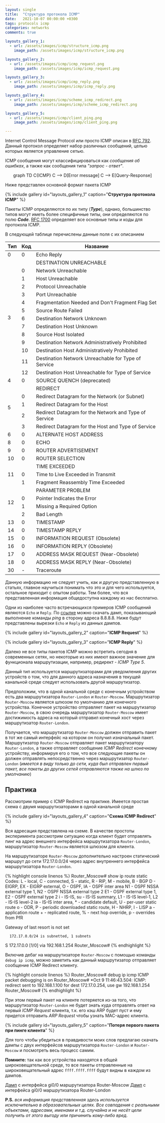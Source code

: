 ```yaml
---
layout: single
title:  "Структура протокола ICMP"
date:   2021-10-07 00:00:00 +0300
tags: protocols icmp 
categories: networks
comments: true

layouts_gallery_1:
  - url: /assets/images/icmp/structure_icmp.png
    image_path: /assets/images/icmp/structure_icmp.png

layouts_gallery_2:
  - url: /assets/images/icmp/icmp_request.png
    image_path: /assets/images/icmp/icmp_request.png

layouts_gallery_3:
  - url: /assets/images/icmp/icmp_reply.png
    image_path: /assets/images/icmp/icmp_reply.png

layouts_gallery_4:
  - url: /assets/images/icmp/scheme_icmp_redirect.png
    image_path: /assets/images/icmp/scheme_icmp_redirect.png

layouts_gallery_5:
  - url: /assets/images/icmp/client_ping.png
    image_path: /assets/images/icmp/client_ping.png

---
```


Internet Control Message Protocol или просто ICMP описан в [RFC 792](https://www.rfc-editor.org/rfc/rfc792.html). Данный протокол определяет набор различных сообщений, целью которых является управление сетью.

ICMP сообщения могут классифицироваться как *сообщения об ошибках*, а также как сообщения типа *"запрос - ответ"*. 

<div class="mermaid" align="center">
graph TD
 C{ICMP}
    C --> D[Error message]
    C --> E[Query-Response]
</div>

Ниже представлен основной формат пакета ICMP

{% include gallery id="layouts_gallery_1" caption="**Структура протокола ICMP**" %}

Пакеты ICMP определяются по их типу (***Type***), однако, большинство типов могут иметь более специфичные типы, они определяются по полю ***Code***. [RFC 1700](https://www.rfc-editor.org/rfc/rfc1700.html) определяет все основные типы и коды для протокола ICMP.

В следующей таблице перечислены данные поля с их описанием

<table>
	<thead>
		<tr>
			<th scope="col">Тип</th>
			<th scope="col">Код</th>
			<th scope="col">Название</th>
		</tr>
	</thead>
	<tbody>
		<tr>
			<td>0</td>
			<td>0</td>
			<td>Echo Reply</td>
		</tr>
		<tr>
			<td colspan="1" rowspan="14">3</td>
			<td>&nbsp;</td>
			<td>DESTINATION UNREACHABLE</td>
		</tr>
		<tr>
			<td>0</td>
			<td>Network Unreachable</td>
		</tr>
		<tr>
			<td>1</td>
			<td>Host Unreachable</td>
		</tr>
		<tr>
			<td>2</td>
			<td>Protocol Unreachable</td>
		</tr>
		<tr>
			<td>3</td>
			<td>Port Unreachable</td>
		</tr>
		<tr>
			<td>4</td>
			<td>Fragmentation Needed and Don't Fragment Flag Set</td>
		</tr>
		<tr>
			<td>5</td>
			<td>Source Route Failed</td>
		</tr>
		<tr>
			<td>6</td>
			<td>Destination Network Unknown</td>
		</tr>
		<tr>
			<td>7</td>
			<td>Destination Host Unknown</td>
		</tr>
		<tr>
			<td>8</td>
			<td>Source Host Isolated</td>
		</tr>
		<tr>
			<td>9</td>
			<td>Destination Network Administratively Prohibited</td>
		</tr>
		<tr>
			<td>10</td>
			<td>Destination Host Administratively Prohibited</td>
		</tr>
		<tr>
			<td>11</td>
			<td>Destination Network Unreachable for Type of Service</td>
		</tr>
		<tr>
			<td>12</td>
			<td>Destination Host Unreachable for Type of Service</td>
		</tr>
		<tr>
			<td>4</td>
			<td>0</td>
			<td>SOURCE QUENCH (deprecated)</td>
		</tr>
		<tr>
			<td colspan="1" rowspan="5">5</td>
			<td>&nbsp;</td>
			<td>REDIRECT</td>
		</tr>
		<tr>
			<td>0</td>
			<td>Redirect Datagram for the Network (or Subnet)</td>
		</tr>
		<tr>
			<td>1</td>
			<td>Redirect Datagram for the Host</td>
		</tr>
		<tr>
			<td>2</td>
			<td>Redirect Datagram for the Network and Type of Service</td>
		</tr>
		<tr>
			<td>3</td>
			<td>Redirect Datagram for the Host and Type of Service</td>
		</tr>
		<tr>
			<td>6</td>
			<td>0</td>
			<td>ALTERNATE HOST ADDRESS</td>
		</tr>
		<tr>
			<td>8</td>
			<td>0</td>
			<td>ECHO</td>
		</tr>
		<tr>
			<td>9</td>
			<td>0</td>
			<td>ROUTER ADVERTISEMENT</td>
		</tr>
		<tr>
			<td>10</td>
			<td>0</td>
			<td>ROUTER SELECTION</td>
		</tr>
		<tr>
			<td colspan="1" rowspan="3">11</td>
			<td>&nbsp;</td>
			<td>TIME EXCEEDED</td>
		</tr>
		<tr>
			<td>0</td>
			<td>Time to Live Exceeded in Transmit</td>
		</tr>
		<tr>
			<td>1</td>
			<td>Fragment Reassembly Time Exceeded</td>
		</tr>
		<tr>
			<td colspan="1" rowspan="4">12</td>
			<td>&nbsp;</td>
			<td>PARAMETER PROBLEM</td>
		</tr>
		<tr>
			<td>0</td>
			<td>Pointer Indicates the Error</td>
		</tr>
		<tr>
			<td>1</td>
			<td>Missing a Required Option</td>
		</tr>
		<tr>
			<td>2</td>
			<td>Bad Length</td>
		</tr>
		<tr>
			<td>13</td>
			<td>0</td>
			<td>TIMESTAMP</td>
		</tr>
		<tr>
			<td>14</td>
			<td>0</td>
			<td>TIMESTAMP REPLY</td>
		</tr>
		<tr>
			<td>15</td>
			<td>0</td>
			<td>INFORMATION REQUEST (Obsolete)</td>
		</tr>
		<tr>
			<td>16</td>
			<td>0</td>
			<td>INFORMATION REPLY (Obsolete)</td>
		</tr>
		<tr>
			<td>17</td>
			<td>0</td>
			<td>ADDRESS MASK REQUEST (Near-Obsolete)</td>
		</tr>
		<tr>
			<td>18</td>
			<td>0</td>
			<td>ADDRESS MASK REPLY (Near-Obsolete)</td>
		</tr>
		<tr>
			<td>30</td>
			<td>-</td>
			<td>Traceroute</td>
		</tr>
	</tbody>
</table>

Данную информацию не следует учить, как и другую представленную в статьях, главное научиться понимать что это и для чего используется, остальное приходит с опытом работы. Тем более, что вся представленная информация общедоступна каждому из нас бесплатно.

Одни из наиболее часто встречающихся примеров ICMP сообщений являются `Echo` и `Reply`. По [ссылке](/assets/pcap/icmp.pcapng) можно скачать дамп, показывающий выполнение команды *ping* в сторону адреса 8.8.8.8. Ниже будут представлены вырезки `Echo` и `Reply` из данных дампов.

{% include gallery id="layouts_gallery_2" caption="**ICMP Request**" %}

{% include gallery id="layouts_gallery_3" caption="**ICMP Reply**" %}

Далеко не все типы пакетов ICMP можно встретить сегодня в современных сетях, но некоторые из них имеют важное значение для функционала маршрутизации, например, редирект - *ICMP Type 5*.

Данный тип используется маршрутизаторами для уведомления других устройств о том, что для данного адреса назначения в текущей канальной среде следует использовать другой маршрутизатор.

Предположим, что в одной канальной среде с конечным устройством есть два маршрутизатора `Router-London` и `Router-Moscow`. Маршрутизатор `Router-Moscow` является шлюзом по умолчанию для конечного устройства. Конечное устройство отправляет пакет на маршрутизатор `Router-Moscow`, в свою очередь маршрутизатор `Router-Moscow` имеет достижимость адреса на который отправил конечный хост через маршрутизатор `Router-London`. 

Получается, что маршрутизатор `Router-Moscow` должен отправить пакет в тот же самый интерфейс на котором он получил изначальный пакет. Маршрутизатор `Router-Moscow` отправляет пакет маршрутизатору `Router-London`, а также отправляет сообщение *ICMP Redirect* конечному устройству, информируя его о том, что все следующие пакеты он должен отправлять непосредственно через маршрутизатор `Router-London` (*имеется в виду только до сети, куда был отправлен первый пакет, все пакеты до других сетей отправляются также на шлюз по умолчанию*)

## Практика

Рассмотрим пример с ICMP Redirect на практике. Имеется простая схема с двумя маршрутизаторами в одной канальной среде

{% include gallery id="layouts_gallery_4" caption="**Схема ICMP Redirect**" %}

Вся адресация представлена на схеме. В качестве простоты эксперимента рассмотрим ситуацию когда клиент будет отправлять пинг на адрес внешнего интерфейса маршрутизатора `Router-London`, маршрутизатор `Router-Moscow` является шлюзом для клиента. 

На маршрутизаторе `Router-Moscow` дополнительно настроен статический маршрут до сети 172.17.0.0/24 через адрес внутреннего интерфейса маршрутизатора `Router-London`. 

{% highlight console linenos %}
Router_Moscow# show ip route static
Codes: L - local, C - connected, S - static, R - RIP, M - mobile, B - BGP
       D - EIGRP, EX - EIGRP external, O - OSPF, IA - OSPF inter area 
       N1 - OSPF NSSA external type 1, N2 - OSPF NSSA external type 2
       E1 - OSPF external type 1, E2 - OSPF external type 2
       i - IS-IS, su - IS-IS summary, L1 - IS-IS level-1, L2 - IS-IS level-2
       ia - IS-IS inter area, * - candidate default, U - per-user static route
       o - ODR, P - periodic downloaded static route, H - NHRP, l - LISP
       a - application route
       + - replicated route, % - next hop override, p - overrides from PfR

Gateway of last resort is not set

      172.17.0.0/24 is subnetted, 1 subnets
S        172.17.0.0 [1/0] via 192.168.1.254
Router_Moscow#
{% endhighlight %}

Включив дебаг на маршрутизаторе `Router-Moscow` с помощью команды `debug ip icmp`, можно заметить как данный маршрутизатор отправляет сообщение ICMP Redirect клиенту. 

{% highlight console linenos %}
Router_Moscow# debug ip icmp 
ICMP packet debugging is on
Router_Moscow#
*Oct  9 11:46:43.504: ICMP: redirect sent to 192.168.1.100 for dest 172.17.0.254, use gw 192.168.1.254
Router_Moscow#
{% endhighlight %}

При этом первый пакет на клиенте потеряется из-за того, что маршрутизатор `Router-London` не будет знать куда отправлять ответ на первый *ICMP Request* клиента, т.к. его кэш ARP будет пуст и ему придется отправить *ARP Request* чтобы узнать MAC-адрес клиента.

{% include gallery id="layouts_gallery_5" caption="**Потеря первого пакета при пинге клиента**" %}

Для того чтобы убедиться в правдивости моих слов предлагаю скачать дампы с двух интерфейсов маршрутизатора `Router-London` и `Router-Moscow` и посмотреть весь процесс самим.

<p class="notice--info"><i class="fa fa-exclamation"></i><strong> Помните:</strong> так как все устройства находятся в общей широковещательной среде, то все пакеты отправленные на широковещательный адрес <code>ffff.ffff.ffff</code> будут видны в каждом из дампов.</p>

[Дамп](/assets/pcap/Router_Moscow_int_gi0-0.pcapng) с интерфейса gi0/0 маршрутизатора Router-Moscow
[Дамп](/assets/pcap/Router_London_int_gi0-0.pcapng) с интерфейса gi0/0 маршрутизатора Router-London

**P.S.** *вся информация представленная здесь используется исключительно в образовательных целях. Все совпадения с реальными объектами, адресами, именами и т.д. случайна и не несёт цели получить от этого выгоду или причинить кому-либо вред.*